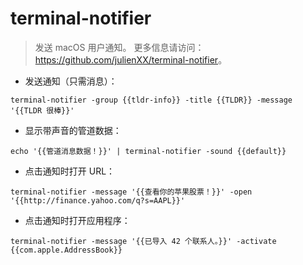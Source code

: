 # terminal-notifier

> 发送 macOS 用户通知。
> 更多信息请访问：<https://github.com/julienXX/terminal-notifier>。

- 发送通知（只需消息）：

`terminal-notifier -group {{tldr-info}} -title {{TLDR}} -message '{{TLDR 很棒}}'`

- 显示带声音的管道数据：

`echo '{{管道消息数据！}}' | terminal-notifier -sound {{default}}`

- 点击通知时打开 URL：

`terminal-notifier -message '{{查看你的苹果股票！}}' -open '{{http://finance.yahoo.com/q?s=AAPL}}'`

- 点击通知时打开应用程序：

`terminal-notifier -message '{{已导入 42 个联系人。}}' -activate {{com.apple.AddressBook}}`